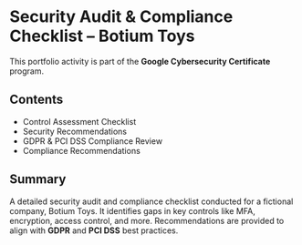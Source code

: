 # Security Audit & Compliance Checklist – Botium Toys

This portfolio activity is part of the **Google Cybersecurity Certificate** program.

## Contents
- Control Assessment Checklist
- Security Recommendations
- GDPR & PCI DSS Compliance Review
- Compliance Recommendations

## Summary
A detailed security audit and compliance checklist conducted for a fictional company, Botium Toys. It identifies gaps in key controls like MFA, encryption, access control, and more. Recommendations are provided to align with **GDPR** and **PCI DSS** best practices.

